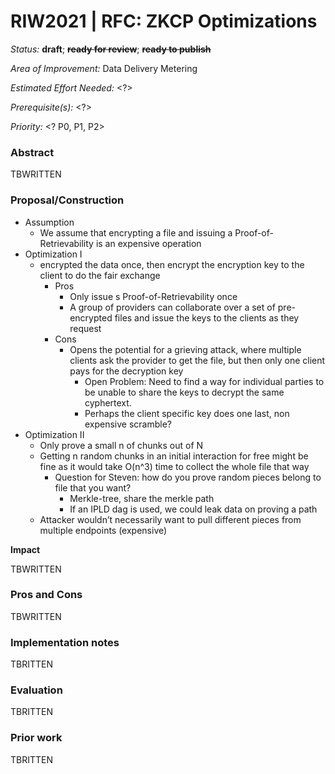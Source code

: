 # RIW2021 | RFC: ZKCP Optimizations

_Status:_ **draft**; **~~ready for review~~**; **~~ready to publish~~**

_Area of Improvement:_ Data Delivery Metering

_Estimated Effort Needed:_ &lt;?>

_Prerequisite(s):_ &lt;?>

_Priority:_ &lt;? P0, P1, P2>


### Abstract

TBWRITTEN

### **Proposal/Construction**

*   Assumption
    *   We assume that encrypting a file and issuing a Proof-of-Retrievability is an expensive operation
*   Optimization I
    *   encrypted the data once, then encrypt the encryption key to the client to do the fair exchange
        *   Pros
            *   Only issue s Proof-of-Retrievability once
            *   A group of providers can collaborate over a set of pre-encrypted files and issue the keys to the clients as they request
        *   Cons
            *   Opens the potential for a grieving attack, where multiple clients ask the provider to get the file, but then only one client pays for the decryption key
                *   Open Problem: Need to find a way for individual parties to be unable to share the keys to decrypt the same cyphertext.
                *    Perhaps the client specific key does one last, non expensive scramble?
*   Optimization II
    *   Only prove a small n of chunks out of N
    *   Getting n random chunks in an initial interaction for free might be fine as it would take O(n^3) time to collect the whole file that way
        *   Question for Steven: how do you prove random pieces belong to file that you want?
            *   Merkle-tree, share the merkle path
            *   If an IPLD dag is used, we could leak data on proving a path
    *   Attacker wouldn’t necessarily want to pull different pieces from multiple endpoints (expensive)

**Impact**

TBWRITTEN

### Pros and Cons

TBWRITTEN

### **Implementation **n**otes**

TBRITTEN

### **Evaluation**

TBRITTEN

### Prior work

TBRITTEN
